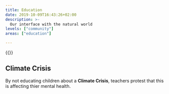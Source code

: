 ```yaml
---
title: Education
date: 2019-10-09T16:43:26+02:00
description: >-
  Our interface with the natural world
levels: ["community"]
areas: ["education"]

---
```


{{<flickity src="/img/london-climate-strike-sept-2019-x2.jpg" title="Two teachers supporting XR stand outside the department of Education in central London and grafiti the building." color="blue" selectCell="flkty.selectCell( value, isWrapped, isInstant )" >}}

<!--![Two teachers supporting XR stand outside the department of Education in central London and grafiti the building](/img/london-climate-strike-sept-2019-x2.jpg "")
-->
## Climate&nbsp;Crisis

By not educating children about a **Climate&nbsp;Crisis**, teachers protest that this is affecting thier mental&nbsp;health.



<!--

> Children mental health – [X (skip: 55:35)](https://samharris.org/podcasts/129-insiders-view-medicine/) 

# The Rainbow&nbsp;Diet

## Fresh, &amp; Nutrient-Dense

-->

